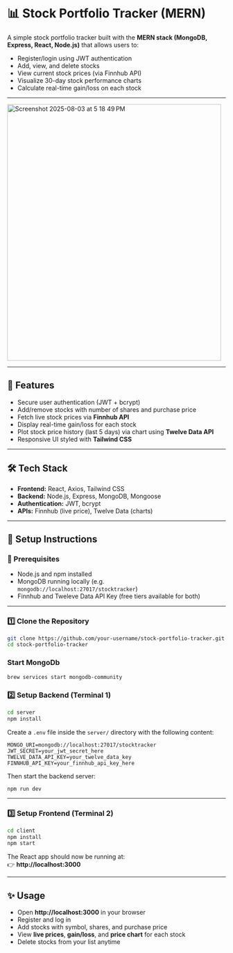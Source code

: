 # 📊 Stock Portfolio Tracker (MERN)

A simple stock portfolio tracker built with the **MERN stack (MongoDB, Express, React, Node.js)** that allows users to:

- Register/login using JWT authentication
- Add, view, and delete stocks
- View current stock prices (via Finnhub API)
- Visualize 30-day stock performance charts
- Calculate real-time gain/loss on each stock

---

<img width="493" height="590" alt="Screenshot 2025-08-03 at 5 18 49 PM" src="https://github.com/user-attachments/assets/e7a27a3c-b8c7-4c10-8688-061d9eeb033b" />

---

## 🚀 Features

- Secure user authentication (JWT + bcrypt)
- Add/remove stocks with number of shares and purchase price
- Fetch live stock prices via **Finnhub API**
- Display real-time gain/loss for each stock
- Plot stock price history (last 5 days) via chart using **Twelve Data API**
- Responsive UI styled with **Tailwind CSS**

---

## 🛠️ Tech Stack

- **Frontend:** React, Axios, Tailwind CSS
- **Backend:** Node.js, Express, MongoDB, Mongoose
- **Authentication:** JWT, bcrypt
- **APIs:** Finnhub (live price), Twelve Data (charts)

---

## 🔧 Setup Instructions

### 📁 Prerequisites

- Node.js and npm installed
- MongoDB running locally (e.g. `mongodb://localhost:27017/stocktracker`)
- Finnhub and Tweleve Data API Key (free tiers available for both)

---

### 1️⃣ Clone the Repository

```bash
git clone https://github.com/your-username/stock-portfolio-tracker.git
cd stock-portfolio-tracker
```

### Start MongoDb

```bash
brew services start mongodb-community
```

### 2️⃣ Setup Backend (Terminal 1)

```bash
cd server
npm install
```

Create a `.env` file inside the `server/` directory with the following content:

```env
MONGO_URI=mongodb://localhost:27017/stocktracker
JWT_SECRET=your_jwt_secret_here
TWELVE_DATA_API_KEY=your_twelve_data_key
FINNHUB_API_KEY=your_finnhub_api_key_here
```

Then start the backend server:

```bash
npm run dev
```

---

### 3️⃣ Setup Frontend (Terminal 2)

```bash
cd client
npm install
npm start
```

The React app should now be running at:  
👉 **http://localhost:3000**

---

## ✨ Usage

- Open **http://localhost:3000** in your browser  
- Register and log in  
- Add stocks with symbol, shares, and purchase price  
- View **live prices**, **gain/loss**, and **price chart** for each stock  
- Delete stocks from your list anytime


